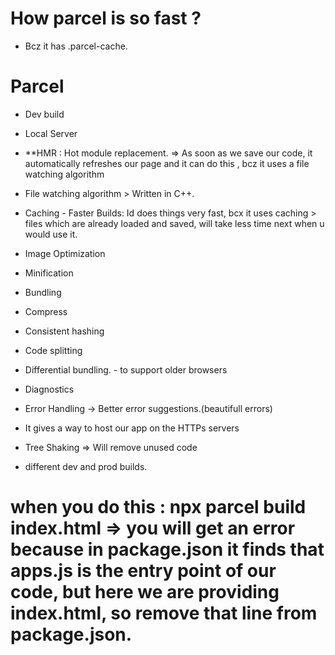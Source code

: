 # How parcel is so fast ? 
- Bcz it has .parcel-cache.

# Parcel 
- Dev build
- Local Server
- **HMR : Hot module replacement. => As soon as we save our code, it automatically refreshes our page and it can do this , bcz it uses a file watching algorithm

- File watching algorithm > Written in C++.

- Caching - Faster Builds: Id does things very fast, bcx it uses caching > files which are already loaded and saved, will take less time next when u would use it.

- Image Optimization

- Minification 

- Bundling 

- Compress

- Consistent hashing

- Code splitting 

- Differential bundling. - to support older browsers

- Diagnostics 

- Error Handling -> Better error suggestions.(beautifull errors)

- It gives a way to host our app on the HTTPs servers

- Tree Shaking => Will remove unused code

- different dev and prod builds.

# when you do this : npx parcel build index.html => you will get an error because in package.json it finds that apps.js is the entry point of our code, but here we are providing index.html, so remove that line from package.json.